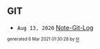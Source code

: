 ## GIT


* <code>Aug 13, 2020</code> [Note-Git-Log](2020-08-13T14-39-44-note-git-log.md)

<sup><sub>generated 6 Mar 2021 01:30:28 by <a href='https://github.com/senorprogrammer/til'>til</a></sub></sup>
